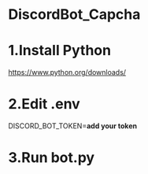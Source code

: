 # DiscordBot_Capcha

# 1.Install Python
https://www.python.org/downloads/

# 2.Edit .env
DISCORD_BOT_TOKEN=**add your token**

# 3.Run bot.py
